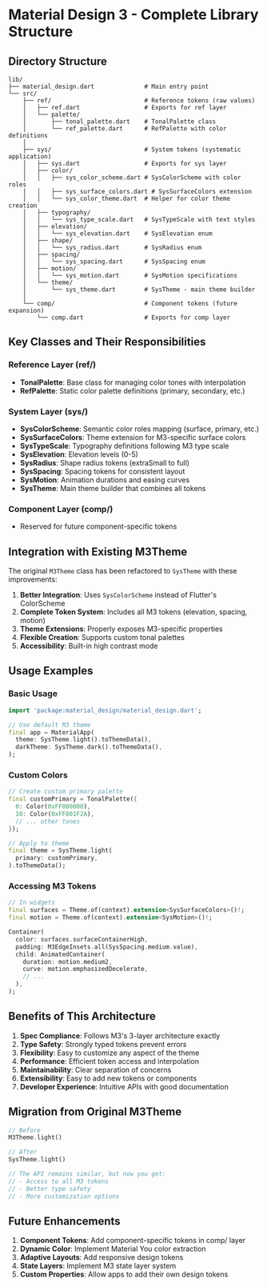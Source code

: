 # Material Design 3 - Complete Library Structure

## Directory Structure

```
lib/
├── material_design.dart              # Main entry point
└── src/
    ├── ref/                          # Reference tokens (raw values)
    │   ├── ref.dart                  # Exports for ref layer
    │   └── palette/
    │       ├── tonal_palette.dart    # TonalPalette class
    │       └── ref_palette.dart      # RefPalette with color definitions
    │
    ├── sys/                          # System tokens (systematic application)
    │   ├── sys.dart                  # Exports for sys layer
    │   ├── color/
    │   │   ├── sys_color_scheme.dart # SysColorScheme with color roles
    │   │   ├── sys_surface_colors.dart # SysSurfaceColors extension
    │   │   └── sys_color_theme.dart  # Helper for color theme creation
    │   ├── typography/
    │   │   └── sys_type_scale.dart   # SysTypeScale with text styles
    │   ├── elevation/
    │   │   └── sys_elevation.dart    # SysElevation enum
    │   ├── shape/
    │   │   └── sys_radius.dart       # SysRadius enum
    │   ├── spacing/
    │   │   └── sys_spacing.dart      # SysSpacing enum
    │   ├── motion/
    │   │   └── sys_motion.dart       # SysMotion specifications
    │   └── theme/
    │       └── sys_theme.dart        # SysTheme - main theme builder
    │
    └── comp/                         # Component tokens (future expansion)
        └── comp.dart                 # Exports for comp layer
```

## Key Classes and Their Responsibilities

### Reference Layer (ref/)

- **TonalPalette**: Base class for managing color tones with interpolation
- **RefPalette**: Static color palette definitions (primary, secondary, etc.)

### System Layer (sys/)

- **SysColorScheme**: Semantic color roles mapping (surface, primary, etc.)
- **SysSurfaceColors**: Theme extension for M3-specific surface colors
- **SysTypeScale**: Typography definitions following M3 type scale
- **SysElevation**: Elevation levels (0-5)
- **SysRadius**: Shape radius tokens (extraSmall to full)
- **SysSpacing**: Spacing tokens for consistent layout
- **SysMotion**: Animation durations and easing curves
- **SysTheme**: Main theme builder that combines all tokens

### Component Layer (comp/)

- Reserved for future component-specific tokens

## Integration with Existing M3Theme

The original `M3Theme` class has been refactored to `SysTheme` with these improvements:

1. **Better Integration**: Uses `SysColorScheme` instead of Flutter's ColorScheme
2. **Complete Token System**: Includes all M3 tokens (elevation, spacing, motion)
3. **Theme Extensions**: Properly exposes M3-specific properties
4. **Flexible Creation**: Supports custom tonal palettes
5. **Accessibility**: Built-in high contrast mode

## Usage Examples

### Basic Usage

```dart
import 'package:material_design/material_design.dart';

// Use default M3 theme
final app = MaterialApp(
  theme: SysTheme.light().toThemeData(),
  darkTheme: SysTheme.dark().toThemeData(),
);
```

### Custom Colors

```dart
// Create custom primary palette
final customPrimary = TonalPalette({
  0: Color(0xFF000000),
  10: Color(0xFF001F2A),
  // ... other tones
});

// Apply to theme
final theme = SysTheme.light(
  primary: customPrimary,
).toThemeData();
```

### Accessing M3 Tokens

```dart
// In widgets
final surfaces = Theme.of(context).extension<SysSurfaceColors>()!;
final motion = Theme.of(context).extension<SysMotion>()!;

Container(
  color: surfaces.surfaceContainerHigh,
  padding: M3EdgeInsets.all(SysSpacing.medium.value),
  child: AnimatedContainer(
    duration: motion.medium2,
    curve: motion.emphasizedDecelerate,
    // ...
  ),
);
```

## Benefits of This Architecture

1. **Spec Compliance**: Follows M3's 3-layer architecture exactly
2. **Type Safety**: Strongly typed tokens prevent errors
3. **Flexibility**: Easy to customize any aspect of the theme
4. **Performance**: Efficient token access and interpolation
5. **Maintainability**: Clear separation of concerns
6. **Extensibility**: Easy to add new tokens or components
7. **Developer Experience**: Intuitive APIs with good documentation

## Migration from Original M3Theme

```dart
// Before
M3Theme.light()

// After
SysTheme.light()

// The API remains similar, but now you get:
// - Access to all M3 tokens
// - Better type safety
// - More customization options
```

## Future Enhancements

1. **Component Tokens**: Add component-specific tokens in comp/ layer
2. **Dynamic Color**: Implement Material You color extraction
3. **Adaptive Layouts**: Add responsive design tokens
4. **State Layers**: Implement M3 state layer system
5. **Custom Properties**: Allow apps to add their own design tokens
